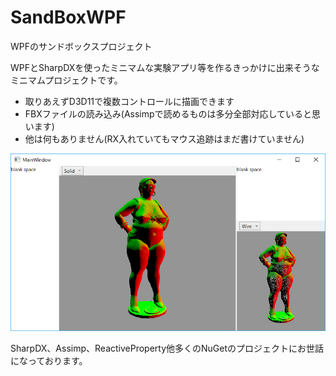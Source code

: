 # SandBoxWPF
WPFのサンドボックスプロジェクト  

WPFとSharpDXを使ったミニマムな実験アプリ等を作るきっかけに出来そうなミニマムプロジェクトです。  

- 取りあえずD3D11で複数コントロールに描画できます  
- FBXファイルの読み込み(Assimpで読めるものは多分全部対応していると思います)  
- 他は何もありません(RX入れていてもマウス追跡はまだ書けていません)  

![実行イメージ](sample_image.jpg)

SharpDX、Assimp、ReactiveProperty他多くのNuGetのプロジェクトにお世話になっております。
